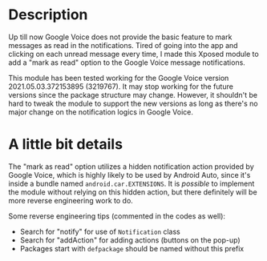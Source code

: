 # Description
Up till now Google Voice does not provide the basic feature to mark messages as read in the notifications. Tired of going into the app and clicking on each unread message every time, I made this Xposed module to add a "mark as read" option to the Google Voice message notifications.

This module has been tested working for the Google Voice version 2021.05.03.372153895 (3219767). It may stop working for the future versions since the package structure may change. However, it shouldn't be hard to tweak the module to support the new versions as long as there's no major change on the notification logics in Google Voice.

# A little bit details
The "mark as read" option utilizes a hidden notification action provided by Google Voice, which is highly likely to be used by Android Auto, since it's inside a bundle named `android.car.EXTENSIONS`. It is *possible* to implement the module without relying on this hidden action, but there definitely will be more reverse engineering work to do.

Some reverse engineering tips (commented in the codes as well):
  - Search for "notify" for use of `Notification` class
  - Search for "addAction" for adding actions (buttons on the pop-up)
  - Packages start with `defpackage` should be named without this prefix
